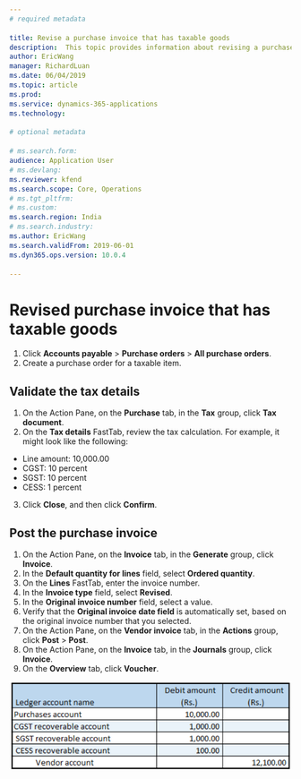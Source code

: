 ```yaml
---
# required metadata

title: Revise a purchase invoice that has taxable goods
description:  This topic provides information about revising a purchase invoice that contains taxable goods.
author: EricWang
manager: RichardLuan
ms.date: 06/04/2019
ms.topic: article
ms.prod: 
ms.service: dynamics-365-applications
ms.technology: 

# optional metadata

# ms.search.form: 
audience: Application User
# ms.devlang: 
ms.reviewer: kfend
ms.search.scope: Core, Operations
# ms.tgt_pltfrm: 
# ms.custom: 
ms.search.region: India
# ms.search.industry: 
ms.author: EricWang
ms.search.validFrom: 2019-06-01
ms.dyn365.ops.version: 10.0.4

---
```


# Revised purchase invoice that has taxable goods

1. Click **Accounts payable** \> **Purchase orders** \> **All purchase orders**.
2. Create a purchase order for a taxable item.

## Validate the tax details

1. On the Action Pane, on the **Purchase** tab, in the **Tax** group, click **Tax document**.
2. On the **Tax details** FastTab, review the tax calculation. For example, it might look like the following:

  - Line amount: 10,000.00
  - CGST: 10 percent
  - SGST: 10 percent
  - CESS: 1 percent

3. Click **Close**, and then click **Confirm**.

## Post the purchase invoice

1. On the Action Pane, on the **Invoice** tab, in the **Generate** group, click **Invoice**.
2. In the **Default quantity for lines** field, select **Ordered quantity**.
3. On the **Lines** FastTab, enter the invoice number.
4. In the **Invoice type** field, select **Revised**.
5. In the **Original invoice number** field, select a value.
6. Verify that the **Original invoice date field** is automatically set, based on the original invoice number that you selected.
7. On the Action Pane, on the **Vendor invoice** tab, in the **Actions** group, click **Post** \> **Post**.
8. On the Action Pane, on the **Invoice** tab, in the **Journals** group, click **Invoice**. 
9. On the **Overview** tab, click **Voucher**.

![](media/Annotation-2019-05-16-103252.png)



